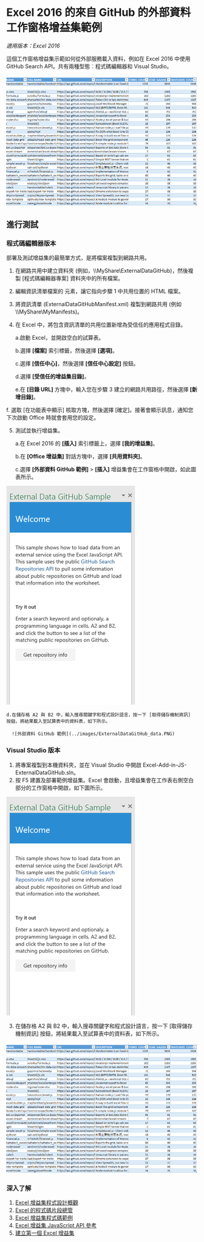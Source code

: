 # Excel 2016 的來自 GitHub 的外部資料工作窗格增益集範例

_適用版本：Excel 2016_

這個工作窗格增益集示範如何從外部服務載入資料，例如在 Excel 2016 中使用 GitHub Search API。共有兩種型態︰程式碼編輯器和 Visual Studio。

![外部資料 GitHub 範例](../images/ExternalDataGitHub_data.PNG)

## 進行測試
### 程式碼編輯器版本

部署及測試增益集的最簡單方式，是將檔案複製到網路共用。

1.  在網路共用中建立資料夾 (例如，\\\MyShare\ExternalDataGitHub)，然後複製 [程式碼編輯器專案] 資料夾中的所有檔案。 
2.  編輯資訊清單檔案的 <SourceLocation> 元素，讓它指向步驟 1 中共用位置的 HTML 檔案。 
3.  將資訊清單 (ExternalDataGitHubManifest.xml) 複製到網路共用 (例如 \\\MyShare\MyManifests)。
4.  在 Excel 中，將包含資訊清單的共用位置新增為受信任的應用程式目錄。

    a.啟動 Excel，並開啟空白的試算表。  
    
    b.選擇 **[檔案]** 索引標籤，然後選擇 **[選項]**。
    
    c.選擇 **[信任中心]**，然後選擇 **[信任中心設定]** 按鈕。
    
    d.選擇 **[受信任的增益集目錄]**。
    
    e.在 **[目錄 URL]** 方塊中，輸入您在步驟 3 建立的網路共用路徑，然後選擇 **[新增目錄]**。
    
   f. 選取 [在功能表中顯示]<e /> 核取方塊，然後選擇 [確定]<e />。接著會顯示訊息，通知您下次啟動 Office 時就會套用您的設定。 
        
5.  測試並執行增益集。 

    a.在 Excel 2016 的 **[插入]** 索引標籤上，選擇 **[我的增益集]**。
    
    b.在 **[Office 增益集]** 對話方塊中，選擇 **[共用資料夾]**。
    
    c.選擇 **[外部資料 GitHub 範例]** > **[插入]** 增益集會在工作窗格中開啟，如此圖表所示。 
      
   ![外部資料 GitHub 範例](../images/ExternalDataGitHub_taskpane.PNG) 

    d.在儲存格 A2 與 B2 中，輸入搜尋關鍵字和程式設計語言，按一下 [取得儲存機制資訊] 按鈕，將結果載入至試算表中的資料表，如下所示。
    
      ![外部資料 GitHub 範例](../images/ExternalDataGitHub_data.PNG) 
    
### Visual Studio 版本
1.  將專案複製到本機資料夾，並在 Visual Studio 中開啟 Excel-Add-in-JS-ExternalDataGitHub.sln。
2.  按 F5 建置及部署範例增益集。Excel 會啟動，且增益集會在工作表右側空白部分的工作窗格中開啟，如下圖所示。 
        
  ![外部資料 GitHub 範例](../images/ExternalDataGitHub_taskpane.PNG) 

3.  在儲存格 A2 與 B2 中，輸入搜尋關鍵字和程式設計語言，按一下 [取得儲存機制資訊] 按鈕，將結果載入至試算表中的資料表，如下所示。

  ![外部資料 GitHub 範例](../images/ExternalDataGitHub_data.PNG) 


### 深入了解

1.  [Excel 增益集程式設計概觀](https://github.com/OfficeDev/office-js-docs/blob/master/excel/excel-add-ins-programming-overview.md)
2.  [Excel 的程式碼片段總管](http://officesnippetexplorer.azurewebsites.net/#/snippets/excel)
3.  [Excel 增益集程式碼範例](https://github.com/OfficeDev/office-js-docs/blob/master/excel/excel-add-ins-code-samples.md) 
4.  [Excel 增益集 JavaScript API 參考](https://github.com/OfficeDev/office-js-docs/blob/master/excel/excel-add-ins-javascript-reference.md)
5.  [建立第一個 Excel 增益集](https://github.com/OfficeDev/office-js-docs/blob/master/excel/build-your-first-excel-add-in.md)
